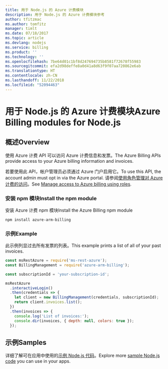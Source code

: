 ```yaml
---
title: 用于 Node.js 的 Azure 计费模块
description: 用于 Node.js 的 Azure 计费模块参考
author: tfitzmac
ms.author: tomfitz
manager: timlt
ms.date: 07/18/2017
ms.topic: article
ms.devlang: nodejs
ms.service: billing
ms.product: ''
ms.technology: ''
ms.openlocfilehash: 7be64d01c1bf8d247694735b8581f72678f55983
ms.sourcegitcommit: efa2d98deffe8a0d41a8d63f9f07aa720862e6ab
ms.translationtype: HT
ms.contentlocale: zh-CN
ms.lasthandoff: 11/22/2018
ms.locfileid: "52094463"
---
```

# <a name="azure-billing-modules-for-nodejs"></a><span data-ttu-id="9c386-103">用于 Node.js 的 Azure 计费模块</span><span class="sxs-lookup"><span data-stu-id="9c386-103">Azure Billing modules for Node.js</span></span>

## <a name="overview"></a><span data-ttu-id="9c386-104">概述</span><span class="sxs-lookup"><span data-stu-id="9c386-104">Overview</span></span>
<span data-ttu-id="9c386-105">使用 Azure 计费 API 可以访问 Azure 计费信息和发票。</span><span class="sxs-lookup"><span data-stu-id="9c386-105">The Azure Billing APIs provide access to your Azure billing information and invoices.</span></span>

<span data-ttu-id="9c386-106">若要使用此 API，帐户管理员必须通过 Azure 门户启用它。</span><span class="sxs-lookup"><span data-stu-id="9c386-106">To use this API, the account admin must opt in via the Azure portal.</span></span> <span data-ttu-id="9c386-107">请参阅[使用角色管理对 Azure 计费的访问](https://docs.microsoft.com/azure/billing/billing-manage-access)。</span><span class="sxs-lookup"><span data-stu-id="9c386-107">See [Manage access to Azure billing using roles](https://docs.microsoft.com/azure/billing/billing-manage-access).</span></span>

### <a name="install-the-npm-module"></a><span data-ttu-id="9c386-108">安装 npm 模块</span><span class="sxs-lookup"><span data-stu-id="9c386-108">Install the npm module</span></span> 

<span data-ttu-id="9c386-109">安装 Azure 计费 npm 模块</span><span class="sxs-lookup"><span data-stu-id="9c386-109">Install the Azure Billing npm module</span></span> 

```bash
npm install azure-arm-billing
```
### <a name="example"></a><span data-ttu-id="9c386-110">示例</span><span class="sxs-lookup"><span data-stu-id="9c386-110">Example</span></span> 
 
<span data-ttu-id="9c386-111">此示例列显过去所有发票的列表。</span><span class="sxs-lookup"><span data-stu-id="9c386-111">This example prints a list of all of your past invoices.</span></span>
 
```javascript 
const msRestAzure = require('ms-rest-azure');
const BillingManagement = require('azure-arm-billing');

const subscriptionId = 'your-subscription-id';

msRestAzure
  .interactiveLogin()
  .then(credentials => {
    let client = new BillingManagement(credentials, subscriptionId);
    return client.invoices.list();
  })
  .then(invoices => {
    console.log('List of invoices:');
    console.dir(invoices, { depth: null, colors: true });
  });
``` 


## <a name="samples"></a><span data-ttu-id="9c386-112">示例</span><span class="sxs-lookup"><span data-stu-id="9c386-112">Samples</span></span>

<span data-ttu-id="9c386-113">详细了解可在应用中使用的[示例 Node.js 代码](https://azure.microsoft.com/resources/samples/?platform=nodejs)。</span><span class="sxs-lookup"><span data-stu-id="9c386-113">Explore more [sample Node.js code](https://azure.microsoft.com/resources/samples/?platform=nodejs) you can use in your apps.</span></span>
